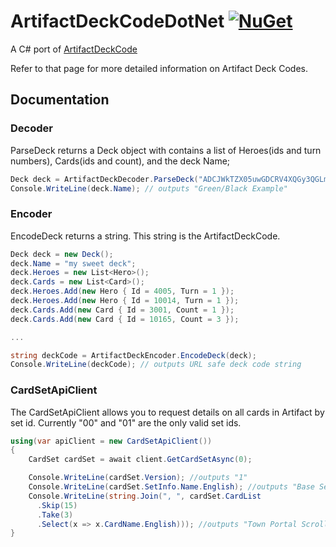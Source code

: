 # ArtifactDeckCodeDotNet [![NuGet](https://buildstats.info/nuget/ArtifactDeckCodeDotNet)](https://www.nuget.org/packages/ArtifactDeckCodeDotNet)
A C# port of [ArtifactDeckCode](https://github.com/ValveSoftware/ArtifactDeckCode)

Refer to that page for more detailed information on Artifact Deck Codes.
## Documentation
### Decoder
ParseDeck returns a Deck object with contains a list of Heroes(ids and turn numbers), Cards(ids and count), and the deck Name;
```csharp
Deck deck = ArtifactDeckDecoder.ParseDeck("ADCJWkTZX05uwGDCRV4XQGy3QGLmqUBg4GQJgGLGgO7AaABR3JlZW4vQmxhY2sgRXhhbXBsZQ__");
Console.WriteLine(deck.Name); // outputs "Green/Black Example"
```
### Encoder
EncodeDeck returns a string. This string is the ArtifactDeckCode.
```csharp
Deck deck = new Deck();
deck.Name = "my sweet deck";
deck.Heroes = new List<Hero>();
deck.Cards = new List<Card>();
deck.Heroes.Add(new Hero { Id = 4005, Turn = 1 });
deck.Heroes.Add(new Hero { Id = 10014, Turn = 1 });
deck.Cards.Add(new Card { Id = 3001, Count = 1 });
deck.Cards.Add(new Card { Id = 10165, Count = 3 });

...

string deckCode = ArtifactDeckEncoder.EncodeDeck(deck);
Console.WriteLine(deckCode); // outputs URL safe deck code string
```
### CardSetApiClient
The CardSetApiClient allows you to request details on all cards in Artifact by set id. Currently "00" and "01" are the only valid set ids.
```csharp
using(var apiClient = new CardSetApiClient())
{
    CardSet cardSet = await client.GetCardSetAsync(0);

    Console.WriteLine(cardSet.Version); //outputs "1"
    Console.WriteLine(cardSet.SetInfo.Name.English); //outputs "Base Set"
    Console.WriteLine(string.Join(", ", cardSet.CardList
      .Skip(15)
      .Take(3)
      .Select(x => x.CardName.English))); //outputs "Town Portal Scroll, Fahrvhan the Dreamer, Pack Leadership"
}
```
